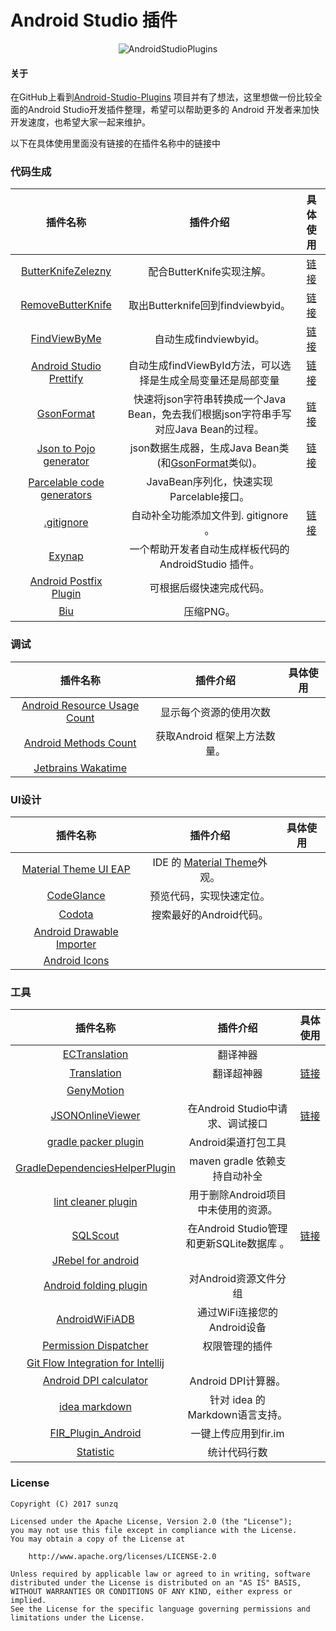 # Android Studio 插件

<p align="center">
<img alt="AndroidStudioPlugins" src="https://github.com/sunzq19931016/Android-Studio-Plugins-cn/blob/master/assets/android_studio_plugin.png?raw=true">
</p>

#### 关于

在GitHub上看到[Android-Studio-Plugins](https://github.com/balsikandar/Android-Studio-Plugins) 项目并有了想法，这里想做一份比较全面的Android Studio开发插件整理，希望可以帮助更多的 Android 开发者来加快开发速度，也希望大家一起来维护。

以下在具体使用里面没有链接的在插件名称中的链接中


### 代码生成

|                   插件名称                   |                   插件介绍                   |                   具体使用                   |
| :--------------------------------------: | :--------------------------------------: | :--------------------------------------: |
| [ButterKnifeZelezny](https://github.com/avast/android-butterknife-zelezny) |            配合ButterKnife实现注解。            | [链接](https://plugins.jetbrains.com/plugin/7369-android-butterknife-zelezny) |
| [RemoveButterKnife](https://github.com/u3shadow/RemoveButterKnife) |       取出Butterknife回到findviewbyid。       | [链接](http://www.u3coding.com/2016/06/24/androidstudio-plugin-removebutterknife-di/) |
| [FindViewByMe](https://github.com/laobie/FindViewByMe) |            自动生成findviewbyid。             | [链接](https://jaeger.itscoder.com/android/2015/11/27/find-view-by-me.html) |
| [Android Studio Prettify](https://plugins.jetbrains.com/plugin/7405-android-studio-prettify) |   自动生成findViewById方法，可以选择是生成全局变量还是局部变量   | [链接](https://github.com/Haehnchen/idea-android-studio-plugin) |
| [GsonFormat](https://github.com/zzz40500/GsonFormat) | 快速将json字符串转换成一个Java Bean，免去我们根据json字符串手写对应Java Bean的过程。 | [链接](https://plugins.jetbrains.com/plugin/7654-gsonformat) |
| [Json to Pojo generator](https://github.com/nvinayshetty/DTOnator) | json数据生成器，生成Java Bean类(和[GsonFormat](https://github.com/zzz40500/GsonFormat)类似)。 | [链接](https://plugins.jetbrains.com/plugin/7834-dto-generator) |
| [Parcelable code generators](https://github.com/mcharmas/android-parcelable-intellij-plugin) |      JavaBean序列化，快速实现Parcelable接口。       |                                          |
| [.gitignore](https://github.com/hsz/idea-gitignore) |         自动补全功能添加文件到. gitignore 。         | [链接](https://plugins.jetbrains.com/plugin/7495--ignore) |
|      [Exynap](http://exynap.com/ )       |    一个帮助开发者自动生成样板代码的 AndroidStudio 插件。    |                                          |
| [Android Postfix Plugin](https://github.com/takahirom/android-postfix-plugin) |               可根据后缀快速完成代码。               |                                          |
| [Biu](https://plugins.jetbrains.com/plugin/9788-biu) |                  压缩PNG。                  |                                          |



### 调试

|                   插件名称                   |        插件介绍        | 具体使用 |
| :--------------------------------------: | :----------------: | :--: |
| [Android Resource Usage Count](https://github.com/niorgai/Android-Resource-Usage-Count) |    显示每个资源的使用次数     |      |
| [Android Methods Count](https://plugins.jetbrains.com/plugin/8076-android-methods-count) | 获取Android 框架上方法数量。 |      |
| [Jetbrains Wakatime](https://github.com/wakatime/jetbrains-wakatime) |                    |      |



### UI设计

|                   插件名称                   |                   插件介绍                   | 具体使用 |
| :--------------------------------------: | :--------------------------------------: | :--: |
| [Material Theme UI EAP](https://github.com/mallowigi/material-theme-jetbrains-eap) | IDE 的 [Material Theme](https://github.com/equinusocio/material-theme)外观。 |      |
| [CodeGlance](http://plugins.jetbrains.com/plugin/7275?pr=androidstudio) |               预览代码，实现快速定位。               |      |
| [Codota](https://plugins.jetbrains.com/plugin/7638-codota) |             搜索最好的Android代码。              |      |
| [Android Drawable Importer](https://github.com/winterDroid/android-drawable-importer-intellij-plugin) |                                          |      |
| [Android Icons](http://www.androidicons.com/) |                                          |      |



### 工具

|                   插件名称                   |              插件介绍               |                   具体使用                   |
| :--------------------------------------: | :-----------------------------: | :--------------------------------------: |
| [ECTranslation](https://github.com/Skykai521/ECTranslation) |              翻译神器               |                                          |
| [Translation](https://github.com/YiiGuxing/TranslationPlugin) |              翻译超神器              | [链接](http://yiiguxing.github.io/TranslationPlugin/start.html) |
| [GenyMotion](https://www.genymotion.com/plugins/) |                                 |                                          |
| [JSONOnlineViewer](https://plugins.jetbrains.com/plugin/7838-jsononlineviewer) |     在Android Studio中请求、调试接口     | [链接](https://plugins.jetbrains.com/plugin/7838-jsononlineviewer) |
| [gradle packer plugin](https://github.com/mcxiaoke/gradle-packer-plugin) |          Android渠道打包工具          |                                          |
| [GradleDependenciesHelperPlugin](https://github.com/ligi/GradleDependenciesHelperPlugin) |      maven gradle 依赖支持自动补全      |                                          |
| [lint cleaner plugin](https://github.com/marcoRS/lint-cleaner-plugin) |      用于删除Android项目中未使用的资源。      |                                          |
| [SQLScout](https://plugins.jetbrains.com/plugin/8322-sqlscout-sqlite-support-) | 在Android Studio管理和更新SQLite数据库 。 | [链接](https://juejin.im/post/58e0d781a0bb9f0069ec08d3) |
| [JRebel for android](https://plugins.jetbrains.com/plugin/7936-jrebel-for-android) |                                 |                                          |
| [Android folding plugin](https://github.com/dmytrodanylyk/folding-plugin) |         对Android资源文件分组          |                                          |
| [AndroidWiFiADB](https://github.com/pedrovgs/AndroidWiFiADB) |       通过WiFi连接您的Android设备       |                                          |
| [Permission Dispatcher](https://github.com/shiraji/permissions-dispatcher-plugin) |             权限管理的插件             |                                          |
| [Git Flow Integration for Intellij](https://github.com/OpherV/gitflow4idea/) |                                 |                                          |
| [Android DPI calculator](https://plugins.jetbrains.com/plugin/7832-android-dpi-calculator) |         Android DPI计算器。         |                                          |
| [idea markdown](https://github.com/nicoulaj/idea-markdown) |     针对 idea 的Markdown语言支持。      |                                          |
| [FIR_Plugin_Android](https://github.com/FIRHQ/FIR_Plugin_Android) |          一键上传应用到fir.im          |                                          |
| [Statistic](https://plugins.jetbrains.com/plugin/4509-statistic) |             统计代码行数              |                                          |



### License

   ```
   Copyright (C) 2017 sunzq

   Licensed under the Apache License, Version 2.0 (the "License");
   you may not use this file except in compliance with the License.
   You may obtain a copy of the License at

       http://www.apache.org/licenses/LICENSE-2.0

   Unless required by applicable law or agreed to in writing, software
   distributed under the License is distributed on an "AS IS" BASIS,
   WITHOUT WARRANTIES OR CONDITIONS OF ANY KIND, either express or implied.
   See the License for the specific language governing permissions and
   limitations under the License.
   ```